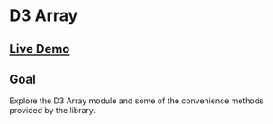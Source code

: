 # D3 Array

## [Live Demo](https://codepen.io/borntofrappe/full/xxKEqmX)

## Goal

Explore the D3 Array module and some of the convenience methods provided by the library.